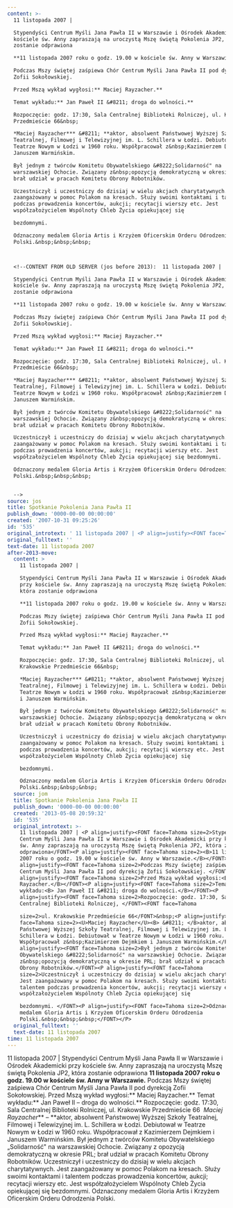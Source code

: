 ```yaml
---
content: >-
  11 listopada 2007 | 

  Stypendyści Centrum Myśli Jana Pawła II w Warszawie i Ośrodek Akademicki przy
  kościele św. Anny zapraszają na uroczystą Mszę świętą Pokolenia JP2, która
  zostanie odprawiona

  **11 listopada 2007 roku o godz. 19.00 w kościele św. Anny w Warszawie.**

  Podczas Mszy świętej zaśpiewa Chór Centrum Myśli Jana Pawła II pod dyrekcją
  Zofii Sokołowskiej. 

  Przed Mszą wykład wygłosi:** Maciej Rayzacher.**

  Temat wykładu:** Jan Paweł II &#8211; droga do wolności.**

  Rozpoczęcie: godz. 17:30, Sala Centralnej Biblioteki Rolniczej, ul. Krakowskie
  Przedmieście 66&nbsp;

  *Maciej Rayzacher*** &#8211; **aktor, absolwent Państwowej Wyższej Szkoły
  Teatralnej, Filmowej i Telewizyjnej im. L. Schillera w Łodzi. Debiutował w
  Teatrze Nowym w Łodzi w 1960 roku. Współpracował z&nbsp;Kazimierzem Dejmkiem i
  Januszem Warmińskim.

  Był jednym z twórców Komitetu Obywatelskiego &#8222;Solidarność" na
  warszawskiej Ochocie. Związany z&nbsp;opozycją demokratyczną w okresie PRL;
  brał udział w pracach Komitetu Obrony Robotników.

  Uczestniczył i uczestniczy do dzisiaj w wielu akcjach charytatywnych. Jest
  zaangażowany w pomoc Polakom na kresach. Służy swoimi kontaktami i talentem
  podczas prowadzenia koncertów, aukcji; recytacji wierszy etc. Jest
  współzałożycielem Wspólnoty Chleb Życia opiekującej się 

  bezdomnymi. 

  Odznaczony medalem Gloria Artis i Krzyżem Oficerskim Orderu Odrodzenia
  Polski.&nbsp;&nbsp;&nbsp;



  <!--CONTENT FROM OLD SERVER (jos before 2013):  11 listopada 2007 | 

  Stypendyści Centrum Myśli Jana Pawła II w Warszawie i Ośrodek Akademicki przy
  kościele św. Anny zapraszają na uroczystą Mszę świętą Pokolenia JP2, która
  zostanie odprawiona

  **11 listopada 2007 roku o godz. 19.00 w kościele św. Anny w Warszawie.**

  Podczas Mszy świętej zaśpiewa Chór Centrum Myśli Jana Pawła II pod dyrekcją
  Zofii Sokołowskiej. 

  Przed Mszą wykład wygłosi:** Maciej Rayzacher.**

  Temat wykładu:** Jan Paweł II &#8211; droga do wolności.**

  Rozpoczęcie: godz. 17:30, Sala Centralnej Biblioteki Rolniczej, ul. Krakowskie
  Przedmieście 66&nbsp;

  *Maciej Rayzacher*** &#8211; **aktor, absolwent Państwowej Wyższej Szkoły
  Teatralnej, Filmowej i Telewizyjnej im. L. Schillera w Łodzi. Debiutował w
  Teatrze Nowym w Łodzi w 1960 roku. Współpracował z&nbsp;Kazimierzem Dejmkiem i
  Januszem Warmińskim.

  Był jednym z twórców Komitetu Obywatelskiego &#8222;Solidarność" na
  warszawskiej Ochocie. Związany z&nbsp;opozycją demokratyczną w okresie PRL;
  brał udział w pracach Komitetu Obrony Robotników.

  Uczestniczył i uczestniczy do dzisiaj w wielu akcjach charytatywnych. Jest
  zaangażowany w pomoc Polakom na kresach. Służy swoimi kontaktami i talentem
  podczas prowadzenia koncertów, aukcji; recytacji wierszy etc. Jest
  współzałożycielem Wspólnoty Chleb Życia opiekującej się bezdomnymi. 

  Odznaczony medalem Gloria Artis i Krzyżem Oficerskim Orderu Odrodzenia
  Polski.&nbsp;&nbsp;&nbsp;


  -->
source: jos
title: Spotkanie Pokolenia Jana Pawła II
publish_down: '0000-00-00 00:00:00'
created: '2007-10-31 09:25:26'
id: '535'
original_introtext: ' 11 listopada 2007 | <P align=justify><FONT face=Tahoma size=2>Stypendyści Centrum Myśli Jana Pawła II w Warszawie i Ośrodek Akademicki przy kościele św. Anny zapraszają na uroczystą Mszę świętą Pokolenia JP2, która zostanie odprawiona</FONT><P align=justify><FONT face=Tahoma size=2><B>11 listopada 2007 roku o godz. 19.00 w kościele św. Anny w Warszawie.</B></FONT><P align=justify><FONT face=Tahoma size=2>Podczas Mszy świętej zaśpiewa Chór Centrum Myśli Jana Pawła II pod dyrekcją Zofii Sokołowskiej. </FONT><P align=justify><FONT face=Tahoma size=2>Przed Mszą wykład wygłosi:<B> Maciej Rayzacher.</B></FONT><P align=justify><FONT face=Tahoma size=2>Temat wykładu:<B> Jan Paweł II &#8211; droga do wolności.</B></FONT><P align=justify><FONT face=Tahoma size=2>Rozpoczęcie: godz. 17:30, Sala Centralnej Biblioteki Rolniczej, </FONT><FONT face=Tahoma size=2>ul. Krakowskie Przedmieście 66</FONT>&nbsp;<P align=justify><FONT face=Tahoma size=2><U>Maciej Rayzacher</U><B> &#8211; </B>aktor, absolwent Państwowej Wyższej Szkoły Teatralnej, Filmowej i Telewizyjnej im. L. Schillera w Łodzi. Debiutował w Teatrze Nowym w Łodzi w 1960 roku. Współpracował z&nbsp;Kazimierzem Dejmkiem i Januszem Warmińskim.</FONT><P align=justify><FONT face=Tahoma size=2>Był jednym z twórców Komitetu Obywatelskiego &#8222;Solidarność" na warszawskiej Ochocie. Związany z&nbsp;opozycją demokratyczną w okresie PRL; brał udział w pracach Komitetu Obrony Robotników.</FONT><P align=justify><FONT face=Tahoma size=2>Uczestniczył i uczestniczy do dzisiaj w wielu akcjach charytatywnych. Jest zaangażowany w pomoc Polakom na kresach. Służy swoimi kontaktami i talentem podczas prowadzenia koncertów, aukcji; recytacji wierszy etc. Jest współzałożycielem Wspólnoty Chleb Życia opiekującej się bezdomnymi. </FONT><P align=justify><FONT face=Tahoma size=2>Odznaczony medalem Gloria Artis i Krzyżem Oficerskim Orderu Odrodzenia Polski.&nbsp;&nbsp;&nbsp;</FONT></P>'
original_fulltext: ''
text-date: 11 listopada 2007
after-2013-move:
  content: >
    11 listopada 2007 | 

    Stypendyści Centrum Myśli Jana Pawła II w Warszawie i Ośrodek Akademicki
    przy kościele św. Anny zapraszają na uroczystą Mszę świętą Pokolenia JP2,
    która zostanie odprawiona

    **11 listopada 2007 roku o godz. 19.00 w kościele św. Anny w Warszawie.**

    Podczas Mszy świętej zaśpiewa Chór Centrum Myśli Jana Pawła II pod dyrekcją
    Zofii Sokołowskiej. 

    Przed Mszą wykład wygłosi:** Maciej Rayzacher.**

    Temat wykładu:** Jan Paweł II &#8211; droga do wolności.**

    Rozpoczęcie: godz. 17:30, Sala Centralnej Biblioteki Rolniczej, ul.
    Krakowskie Przedmieście 66&nbsp;

    *Maciej Rayzacher*** &#8211; **aktor, absolwent Państwowej Wyższej Szkoły
    Teatralnej, Filmowej i Telewizyjnej im. L. Schillera w Łodzi. Debiutował w
    Teatrze Nowym w Łodzi w 1960 roku. Współpracował z&nbsp;Kazimierzem Dejmkiem
    i Januszem Warmińskim.

    Był jednym z twórców Komitetu Obywatelskiego &#8222;Solidarność" na
    warszawskiej Ochocie. Związany z&nbsp;opozycją demokratyczną w okresie PRL;
    brał udział w pracach Komitetu Obrony Robotników.

    Uczestniczył i uczestniczy do dzisiaj w wielu akcjach charytatywnych. Jest
    zaangażowany w pomoc Polakom na kresach. Służy swoimi kontaktami i talentem
    podczas prowadzenia koncertów, aukcji; recytacji wierszy etc. Jest
    współzałożycielem Wspólnoty Chleb Życia opiekującej się 

    bezdomnymi. 

    Odznaczony medalem Gloria Artis i Krzyżem Oficerskim Orderu Odrodzenia
    Polski.&nbsp;&nbsp;&nbsp;
  source: jom
  title: Spotkanie Pokolenia Jana Pawła II
  publish_down: '0000-00-00 00:00:00'
  created: '2013-05-08 20:59:32'
  id: '535'
  original_introtext: >-
    11 listopada 2007 | <P align=justify><FONT face=Tahoma size=2>Stypendyści
    Centrum Myśli Jana Pawła II w Warszawie i Ośrodek Akademicki przy kościele
    św. Anny zapraszają na uroczystą Mszę świętą Pokolenia JP2, która zostanie
    odprawiona</FONT><P align=justify><FONT face=Tahoma size=2><B>11 listopada
    2007 roku o godz. 19.00 w kościele św. Anny w Warszawie.</B></FONT><P
    align=justify><FONT face=Tahoma size=2>Podczas Mszy świętej zaśpiewa Chór
    Centrum Myśli Jana Pawła II pod dyrekcją Zofii Sokołowskiej. </FONT><P
    align=justify><FONT face=Tahoma size=2>Przed Mszą wykład wygłosi:<B> Maciej
    Rayzacher.</B></FONT><P align=justify><FONT face=Tahoma size=2>Temat
    wykładu:<B> Jan Paweł II &#8211; droga do wolności.</B></FONT><P
    align=justify><FONT face=Tahoma size=2>Rozpoczęcie: godz. 17:30, Sala
    Centralnej Biblioteki Rolniczej, </FONT><FONT face=Tahoma 

    size=2>ul. Krakowskie Przedmieście 66</FONT>&nbsp;<P align=justify><FONT
    face=Tahoma size=2><U>Maciej Rayzacher</U><B> &#8211; </B>aktor, absolwent
    Państwowej Wyższej Szkoły Teatralnej, Filmowej i Telewizyjnej im. L.
    Schillera w Łodzi. Debiutował w Teatrze Nowym w Łodzi w 1960 roku.
    Współpracował z&nbsp;Kazimierzem Dejmkiem i Januszem Warmińskim.</FONT><P
    align=justify><FONT face=Tahoma size=2>Był jednym z twórców Komitetu
    Obywatelskiego &#8222;Solidarność" na warszawskiej Ochocie. Związany
    z&nbsp;opozycją demokratyczną w okresie PRL; brał udział w pracach Komitetu
    Obrony Robotników.</FONT><P align=justify><FONT face=Tahoma
    size=2>Uczestniczył i uczestniczy do dzisiaj w wielu akcjach charytatywnych.
    Jest zaangażowany w pomoc Polakom na kresach. Służy swoimi kontaktami i
    talentem podczas prowadzenia koncertów, aukcji; recytacji wierszy etc. Jest
    współzałożycielem Wspólnoty Chleb Życia opiekującej się 

    bezdomnymi. </FONT><P align=justify><FONT face=Tahoma size=2>Odznaczony
    medalem Gloria Artis i Krzyżem Oficerskim Orderu Odrodzenia
    Polski.&nbsp;&nbsp;&nbsp;</FONT></P>
  original_fulltext: ''
  text-date: 11 listopada 2007
time: 11 listopada 2007
---
```

11 listopada 2007 | 
Stypendyści Centrum Myśli Jana Pawła II w Warszawie i Ośrodek Akademicki przy kościele św. Anny zapraszają na uroczystą Mszę świętą Pokolenia JP2, która zostanie odprawiona
**11 listopada 2007 roku o godz. 19.00 w kościele św. Anny w Warszawie.**
Podczas Mszy świętej zaśpiewa Chór Centrum Myśli Jana Pawła II pod dyrekcją Zofii Sokołowskiej. 
Przed Mszą wykład wygłosi:** Maciej Rayzacher.**
Temat wykładu:** Jan Paweł II &#8211; droga do wolności.**
Rozpoczęcie: godz. 17:30, Sala Centralnej Biblioteki Rolniczej, ul. Krakowskie Przedmieście 66&nbsp;
*Maciej Rayzacher*** &#8211; **aktor, absolwent Państwowej Wyższej Szkoły Teatralnej, Filmowej i Telewizyjnej im. L. Schillera w Łodzi. Debiutował w Teatrze Nowym w Łodzi w 1960 roku. Współpracował z&nbsp;Kazimierzem Dejmkiem i Januszem Warmińskim.
Był jednym z twórców Komitetu Obywatelskiego &#8222;Solidarność" na warszawskiej Ochocie. Związany z&nbsp;opozycją demokratyczną w okresie PRL; brał udział w pracach Komitetu Obrony Robotników.
Uczestniczył i uczestniczy do dzisiaj w wielu akcjach charytatywnych. Jest zaangażowany w pomoc Polakom na kresach. Służy swoimi kontaktami i talentem podczas prowadzenia koncertów, aukcji; recytacji wierszy etc. Jest współzałożycielem Wspólnoty Chleb Życia opiekującej się 
bezdomnymi. 
Odznaczony medalem Gloria Artis i Krzyżem Oficerskim Orderu Odrodzenia Polski.&nbsp;&nbsp;&nbsp;


<!--CONTENT FROM OLD SERVER (jos before 2013):  11 listopada 2007 | 
Stypendyści Centrum Myśli Jana Pawła II w Warszawie i Ośrodek Akademicki przy kościele św. Anny zapraszają na uroczystą Mszę świętą Pokolenia JP2, która zostanie odprawiona
**11 listopada 2007 roku o godz. 19.00 w kościele św. Anny w Warszawie.**
Podczas Mszy świętej zaśpiewa Chór Centrum Myśli Jana Pawła II pod dyrekcją Zofii Sokołowskiej. 
Przed Mszą wykład wygłosi:** Maciej Rayzacher.**
Temat wykładu:** Jan Paweł II &#8211; droga do wolności.**
Rozpoczęcie: godz. 17:30, Sala Centralnej Biblioteki Rolniczej, ul. Krakowskie Przedmieście 66&nbsp;
*Maciej Rayzacher*** &#8211; **aktor, absolwent Państwowej Wyższej Szkoły Teatralnej, Filmowej i Telewizyjnej im. L. Schillera w Łodzi. Debiutował w Teatrze Nowym w Łodzi w 1960 roku. Współpracował z&nbsp;Kazimierzem Dejmkiem i Januszem Warmińskim.
Był jednym z twórców Komitetu Obywatelskiego &#8222;Solidarność" na warszawskiej Ochocie. Związany z&nbsp;opozycją demokratyczną w okresie PRL; brał udział w pracach Komitetu Obrony Robotników.
Uczestniczył i uczestniczy do dzisiaj w wielu akcjach charytatywnych. Jest zaangażowany w pomoc Polakom na kresach. Służy swoimi kontaktami i talentem podczas prowadzenia koncertów, aukcji; recytacji wierszy etc. Jest współzałożycielem Wspólnoty Chleb Życia opiekującej się bezdomnymi. 
Odznaczony medalem Gloria Artis i Krzyżem Oficerskim Orderu Odrodzenia Polski.&nbsp;&nbsp;&nbsp;

-->

<!--{{json:{"created_date":"2007-10-31 09:25:26","publish_down":"0000-00-00 00:00:00","id":"535"}}}-->